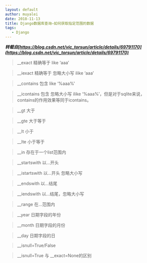 ```yaml
---
layout: default
author: muyalei
date: 2018-11-13
title: Django数据库查询—如何获取指定范围的数据
tags:
   - Django
---
```


***转载自[https://blog.csdn.net/vic_torsun/article/details/69791170](https://blog.csdn.net/vic_torsun/article/details/69791170)***

>__exact 精确等于 like ‘aaa’ 

>__iexact 精确等于 忽略大小写 ilike ‘aaa’ 

>__contains 包含 like ‘%aaa%’ 

>__icontains 包含 忽略大小写 ilike ‘%aaa%’，但是对于sqlite来说，contains的作用效果等同于icontains。 

>__gt 大于 

>__gte 大于等于 

>__lt 小于 

>__lte 小于等于 

>__in 存在于一个list范围内 

>__startswith 以…开头 

>__istartswith 以…开头 忽略大小写 

>__endswith 以…结尾 

>__iendswith 以…结尾，忽略大小写 

>__range 在…范围内 

>__year 日期字段的年份 

>__month 日期字段的月份 

>__day 日期字段的日 

>__isnull=True/False 

>__isnull=True 与 __exact=None的区别
